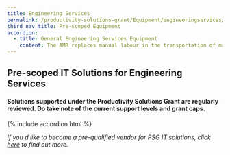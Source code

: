 ```yaml
---
title: Engineering Services
permalink: /productivity-solutions-grant/Equipment/engineeringservices/
third_nav_title: Pre-scoped Equipment
accordion:
  - title: General Engineering Services Equipment
    content: The AMR replaces manual labour in the transportation of materials and semi/fully completed products around the factory floor during production process. As a collaborative robot for automated internal transportation, AMR comes with autonomous functions to identify obstacles and navigate around factory floor without need for markers or coming to a complete stop for an extended period. Grant support80% of cost of equipment, up to $30,000 grantPurchase of pre-owned/used equipment not supportable<br/><br/><a href='/productivity-solutions-grant/solutionrepo/solution28' target='_blank' style='color:#037e8a'>Autonomous Mobile Robot</a><br/><br/><br/>A probing system consists of the following attached to CNC machining centerWork Piece Touch Probe Work piece measurement/referencing Tool Setting Probe Tool setting, length, radius, breakage detectionSoftware Creates measurement program for probes on standard geometries and free-form surfaces, generates QC alerts and reportsImplementation Equipment configuration, trainingGrant support 80% of cost of probing system, up to $30,000 grant cap<br/><br/><a href='/productivity-solutions-grant/solutionrepo/solution93' target='_blank' style='color:#037e8a'>Probing System</a><br/><br/><br/>Vertical storage and retrieval system designed to save floor space, maximise vertical space for inventory storage and improve productivity for goods picking. The Carousel consists of carriers that rotate vertically and deliver stored inventory (e.g. spare parts, small parcels, electronic components) to the operator on the ground.Grant support 80% of cost of equipment, up to $30,000 grant<br/><br/><a href='/productivity-solutions-grant/solutionrepo/solution167' target='_blank' style='color:#037e8a'>Vertical Carousel</a><br/><br/><br/>Complete set consists of digital welding machine and production management software- Perform TIG and MMA welding- Compute real-time output of voltage, reducing manual recording and computing- Monitor multiple weld stations to ensure compliance- Data logging to track welders' performance/productivity- Monitor power consumption and consumables- User can pre-set welding parameters and optimise voltage appliedGrant support 80% of cost of equipment, up to $30,000 grant<br/><br/><a href='/productivity-solutions-grant/solutionrepo/solution817' target='_blank' style='color:#037e8a'>Digital Welding Equipment for Pipe Welding - Tungsten Inert Gas (TIG) and Manual Metal Arc (MMA) </a><br/><br/><br/>Complete set consists of digital welding machine and production management software- Perform GMAW and FCAW welding- Compute real-time output of voltage, reducing manual recording and computing- Monitor multiple weld stations to ensure compliance - Data logging to track welders' performance/productivity- Monitor power consumption and consumables- User can pre-set welding parameters and optimise voltage appliedGrant support 80% of cost of equipment, up to $30,000 grant<br/><br/><a href='/productivity-solutions-grant/solutionrepo/solution818' target='_blank' style='color:#037e8a'>Digital Welding Equipment for Steel Plates - Metal Gas Metal Arc Welding (GMAW) and Flux-cored Arc Welding (FCAW)</a><br/><br/><br/>The hydraulic nut tensioning or hydraulic torqueing wrench is used for bolting, especially in tight spaces. It prevents damage and unnecessary stress due to overtightening. Time and manpower is saved during operation.<br/><br/><a href='/productivity-solutions-grant/solutionrepo/solution956' target='_blank' style='color:#037e8a'>Hydraulic Nut Tensioning/ Hydraulic Torqueing Wrench</a><br/>
---
```


## Pre-scoped IT Solutions for Engineering Services

#### Solutions supported under the Productivity Solutions Grant are regularly reviewed. Do take note of the current support levels and grant caps.

{% include accordion.html %}

*If you d like to become a pre-qualified vendor for PSG IT solutions, click <a target='_blank' href='https://www.imda.gov.sg/icmvendors' >here</a> to find out more.*

